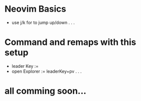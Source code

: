 # Neovim Basics

- use j/k for to jump up/down
.
.
.





# Command and remaps with this setup

- leader Key := <space>
- open Explorer := leaderKey+pv
.
.
.






# all comming soon...
